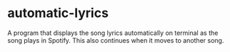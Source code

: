 # automatic-lyrics
A program that displays the song lyrics automatically on terminal as the song plays in Spotify. This also continues when it moves to another song.
